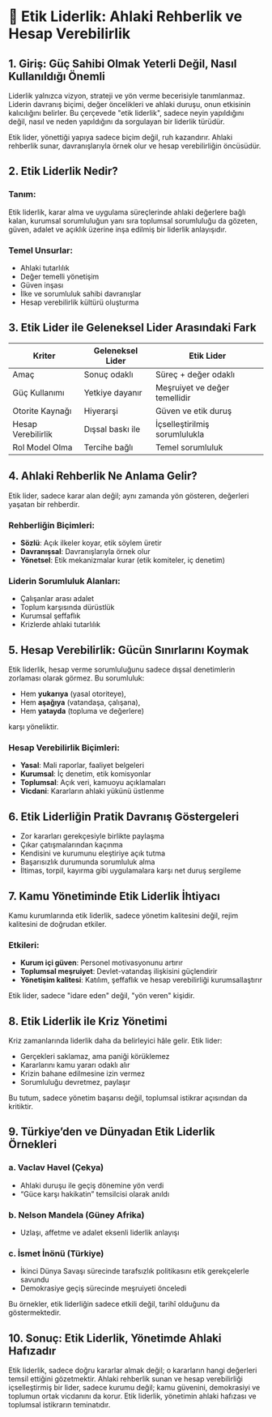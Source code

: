 # 📘 Etik Liderlik: Ahlaki Rehberlik ve Hesap Verebilirlik

## 1. Giriş: Güç Sahibi Olmak Yeterli Değil, Nasıl Kullanıldığı Önemli

Liderlik yalnızca vizyon, strateji ve yön verme becerisiyle tanımlanmaz. Liderin davranış biçimi, değer öncelikleri ve ahlaki duruşu, onun etkisinin kalıcılığını belirler. Bu çerçevede "etik liderlik", sadece neyin yapıldığını değil, nasıl ve neden yapıldığını da sorgulayan bir liderlik türüdür.

Etik lider, yönettiği yapıya sadece biçim değil, ruh kazandırır. Ahlaki rehberlik sunar, davranışlarıyla örnek olur ve hesap verebilirliğin öncüsüdür.

## 2. Etik Liderlik Nedir?

### Tanım:

Etik liderlik, karar alma ve uygulama süreçlerinde ahlaki değerlere bağlı kalan, kurumsal sorumluluğun yanı sıra toplumsal sorumluluğu da gözeten, güven, adalet ve açıklık üzerine inşa edilmiş bir liderlik anlayışıdır.

### Temel Unsurlar:

- Ahlaki tutarlılık
- Değer temelli yönetişim
- Güven inşası
- İlke ve sorumluluk sahibi davranışlar
- Hesap verebilirlik kültürü oluşturma

## 3. Etik Lider ile Geleneksel Lider Arasındaki Fark

| Kriter             | Geleneksel Lider | Etik Lider                    |
| ------------------ | ---------------- | ----------------------------- |
| Amaç               | Sonuç odaklı     | Süreç + değer odaklı          |
| Güç Kullanımı      | Yetkiye dayanır  | Meşruiyet ve değer temellidir |
| Otorite Kaynağı    | Hiyerarşi        | Güven ve etik duruş           |
| Hesap Verebilirlik | Dışsal baskı ile | İçselleştirilmiş sorumlulukla |
| Rol Model Olma     | Tercihe bağlı    | Temel sorumluluk              |

## 4. Ahlaki Rehberlik Ne Anlama Gelir?

Etik lider, sadece karar alan değil; aynı zamanda yön gösteren, değerleri yaşatan bir rehberdir.

### Rehberliğin Biçimleri:

- **Sözlü**: Açık ilkeler koyar, etik söylem üretir
- **Davranışsal**: Davranışlarıyla örnek olur
- **Yönetsel**: Etik mekanizmalar kurar (etik komiteler, iç denetim)

### Liderin Sorumluluk Alanları:

- Çalışanlar arası adalet
- Toplum karşısında dürüstlük
- Kurumsal şeffaflık
- Krizlerde ahlaki tutarlılık

## 5. Hesap Verebilirlik: Gücün Sınırlarını Koymak

Etik liderlik, hesap verme sorumluluğunu sadece dışsal denetimlerin zorlaması olarak görmez. Bu sorumluluk:

- Hem **yukarıya** (yasal otoriteye),
- Hem **aşağıya** (vatandaşa, çalışana),
- Hem **yatayda** (topluma ve değerlere)

karşı yöneliktir.

### Hesap Verebilirlik Biçimleri:

- **Yasal**: Mali raporlar, faaliyet belgeleri
- **Kurumsal**: İç denetim, etik komisyonlar
- **Toplumsal**: Açık veri, kamuoyu açıklamaları
- **Vicdani**: Kararların ahlaki yükünü üstlenme

## 6. Etik Liderliğin Pratik Davranış Göstergeleri

- Zor kararları gerekçesiyle birlikte paylaşma
- Çıkar çatışmalarından kaçınma
- Kendisini ve kurumunu eleştiriye açık tutma
- Başarısızlık durumunda sorumluluk alma
- İltimas, torpil, kayırma gibi uygulamalara karşı net duruş sergileme

## 7. Kamu Yönetiminde Etik Liderlik İhtiyacı

Kamu kurumlarında etik liderlik, sadece yönetim kalitesini değil, rejim kalitesini de doğrudan etkiler.

### Etkileri:

- **Kurum içi güven**: Personel motivasyonunu artırır
- **Toplumsal meşruiyet**: Devlet-vatandaş ilişkisini güçlendirir
- **Yönetişim kalitesi**: Katılım, şeffaflık ve hesap verebilirliği kurumsallaştırır

Etik lider, sadece "idare eden" değil, "yön veren" kişidir.

## 8. Etik Liderlik ile Kriz Yönetimi

Kriz zamanlarında liderlik daha da belirleyici hâle gelir. Etik lider:

- Gerçekleri saklamaz, ama paniği körüklemez
- Kararlarını kamu yararı odaklı alır
- Krizin bahane edilmesine izin vermez
- Sorumluluğu devretmez, paylaşır

Bu tutum, sadece yönetim başarısı değil, toplumsal istikrar açısından da kritiktir.

## 9. Türkiye’den ve Dünyadan Etik Liderlik Örnekleri

### a. Vaclav Havel (Çekya)

- Ahlaki duruşu ile geçiş dönemine yön verdi
- “Güce karşı hakikatin” temsilcisi olarak anıldı

### b. Nelson Mandela (Güney Afrika)

- Uzlaşı, affetme ve adalet eksenli liderlik anlayışı

### c. İsmet İnönü (Türkiye)

- İkinci Dünya Savaşı sürecinde tarafsızlık politikasını etik gerekçelerle savundu
- Demokrasiye geçiş sürecinde meşruiyeti önceledi

Bu örnekler, etik liderliğin sadece etkili değil, tarihî olduğunu da göstermektedir.

## 10. Sonuç: Etik Liderlik, Yönetimde Ahlaki Hafızadır

Etik liderlik, sadece doğru kararlar almak değil; o kararların hangi değerleri temsil ettiğini gözetmektir. Ahlaki rehberlik sunan ve hesap verebilirliği içselleştirmiş bir lider, sadece kurumu değil; kamu güvenini, demokrasiyi ve toplumun ortak vicdanını da korur. Etik liderlik, yönetimin ahlaki hafızası ve toplumsal istikrarın teminatıdır.
